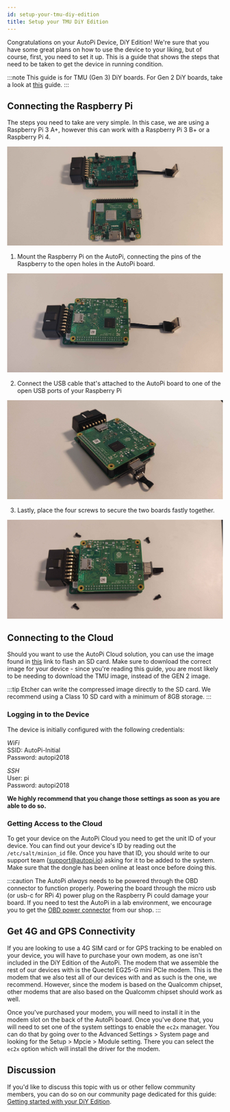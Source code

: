 ```yaml
---
id: setup-your-tmu-diy-edition
title: Setup your TMU DiY Edition
---
```


Congratulations on your AutoPi Device, DiY Edition! We're sure that you have some great plans on how to use
the device to your liking, but of course, first, you need to set it up. This is a guide that shows the
steps that need to be taken to get the device in running condition.

:::note
This guide is for TMU (Gen 3) DiY boards. For Gen 2 DiY boards, take a look at
[this](../autopi_dongle/setup_your_gen_2_diy_edition.md) guide.
:::

## Connecting the Raspberry Pi
The steps you need to take are very simple. In this case, we are using a Raspberry Pi 3 A+,
however this can work with a Raspberry Pi 3 B+ or a Raspberry Pi 4.

![autopi_board_and_raspberry](/img/hardware/legacy_devices/autopi_dongle_gen3/setup_your_tmu_diy_edition/autopi_board_and_raspberry.jpg)

1. Mount the Raspberry Pi on the AutoPi, connecting the pins of the Raspberry to the open holes in the
AutoPi board.

![autopi_board_and_raspberry_connected](/img/hardware/legacy_devices/autopi_dongle_gen3/setup_your_tmu_diy_edition/autopi_board_and_raspberry_connected.jpg)

2. Connect the USB cable that's attached to the AutoPi board to one of the open USB ports of your Raspberry Pi

![board_cable_connected_to_raspberry](/img/hardware/legacy_devices/autopi_dongle_gen3/setup_your_tmu_diy_edition/board_cable_connected_to_raspberry.jpg)

3. Lastly, place the four screws to secure the two boards fastly together.

![screw_board](/img/hardware/legacy_devices/autopi_dongle_gen3/setup_your_tmu_diy_edition/screw_board.jpg)

## Connecting to the Cloud
Should you want to use the AutoPi Cloud solution, you can use the image found in [this](https://github.com/autopi-io/autopi-core/releases) link to flash an SD card. Make sure to download the correct image for
your device - since you're reading this guide, you are most likely to be needing to download the
TMU image, instead of the GEN 2 image.

:::tip
Etcher can write the compressed image directly to the SD card. We recommend using a Class 10 SD card
with a minimum of 8GB storage.
:::

### Logging in to the Device
The device is initially configured with the following credentials:

*WiFi*  
SSID: AutoPi-Initial  
Password: autopi2018


*SSH*  
User: pi  
Password: autopi2018

**We highly recommend that you change those settings as soon as you are able to do so.**

### Getting Access to the Cloud
To get your device on the AutoPi Cloud you need to get the unit ID of your device. You can find out
your device's ID by reading out the `/etc/salt/minion_id` file. Once you have that ID, you should write to
our support team (support@autopi.io) asking for it to be added to the system. Make sure that the dongle has
been online at least once before doing this.

:::caution
The AutoPi *always* needs to be powered through the OBD connector to function properly.
Powering the board through the micro usb (or usb-c for RPi 4) power plug on the Raspberry Pi could damage your
board. If you need to test the AutoPi in a lab environment, we encourage you to get the
[OBD power connector](https://shop.autopi.io/en/products/obd-ii-power-cable-10/) from our shop.
:::

## Get 4G and GPS Connectivity
If you are looking to use a 4G SIM card or for GPS tracking to be enabled on your device, you will
have to purchase your own modem, as one isn't included in the DiY Edition of the AutoPi. The modem
that we assemble the rest of our devices with is the Quectel EG25-G mini PCIe modem. This is the
modem that we also test all of our devices with and as such is the one, we recommend. However, since
the modem is based on the Qualcomm chipset, other modems that are also based on the Qualcomm chipset
should work as well.

Once you've purchased your modem, you will need to install it in the modem slot on the back of the
AutoPi board. Once you've done that, you will need to set one of the system settings to enable the
`ec2x` manager. You can do that by going over to the Advanced Settings > System page and looking
for the Setup > Mpcie > Module setting. There you can select the `ec2x` option which will install
the driver for the modem.

## Discussion
If you'd like to discuss this topic with us or other fellow community members, you can do so on our community
page dedicated for this guide: [Getting started with your DiY Edition](https://community.autopi.io/t/getting-started-with-your-diy-edition/428).
